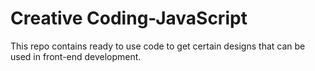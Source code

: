 # Creative Coding-JavaScript
This repo contains ready to use code to get certain designs that can be used in front-end development.


